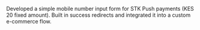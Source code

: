 Developed a simple mobile number input form for STK Push payments (KES 20 fixed amount).
Built in success redirects and integrated it into a custom e-commerce flow.
